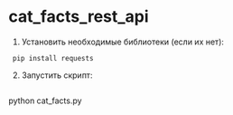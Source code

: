 # cat_facts_rest_api

1. Установить необходимые библиотеки (если их нет):
```
 pip install requests
```
2. Запустить скрипт:
   ```
python cat_facts.py
```
